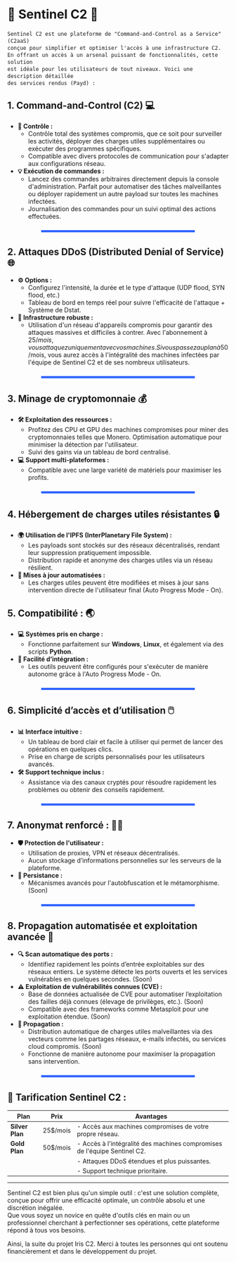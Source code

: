 
# 🚨 **Sentinel C2** 🚨

```
Sentinel C2 est une plateforme de "Command-and-Control as a Service" (C2aaS)
conçue pour simplifier et optimiser l'accès à une infrastructure C2.
En offrant un accès à un arsenal puissant de fonctionnalités, cette solution
est idéale pour les utilisateurs de tout niveaux. Voici une description détaillée 
des services rendus (Payd) :
```

## **1. Command-and-Control (C2)** 💻

- **🔧 Contrôle :**
  - Contrôle total des systèmes compromis, que ce soit pour surveiller les activités, déployer des charges utiles supplémentaires ou exécuter des programmes spécifiques.
  - Compatible avec divers protocoles de communication pour s'adapter aux configurations réseau.
- **💡 Exécution de commandes :**
  - Lancez des commandes arbitraires directement depuis la console d'administration. Parfait pour automatiser des tâches malveillantes ou déployer rapidement un autre payload sur toutes les machines infectées.
  - Journalisation des commandes pour un suivi optimal des actions effectuées.

<p align="center">
  <img src="https://github.com/mael0salah/MAEL0SALAH/blob/main/LINE.PNG?raw=true" alt="Line" />
</p>

## **2. Attaques DDoS (Distributed Denial of Service)** 🌐

- **⚙️ Options :**
  - Configurez l'intensité, la durée et le type d'attaque (UDP flood, SYN flood, etc.)
  - Tableau de bord en temps réel pour suivre l'efficacité de l'attaque + Système de Dstat.
- **💪 Infrastructure robuste :**
  - Utilisation d'un réseau d'appareils compromis pour garantir des attaques massives et difficiles à contrer. Avec l'abonnement à 25$/mois, vous attaquez uniquement avec vos machines. Si vous passez au plan à 50$/mois, vous aurez accès à l'intégralité des machines infectées par l'équipe de Sentinel C2 et de ses nombreux utilisateurs.


<p align="center">
  <img src="https://github.com/mael0salah/MAEL0SALAH/blob/main/LINE.PNG?raw=true" alt="Line" />
</p>

## **3. Minage de cryptomonnaie** 💰

- **🛠️ Exploitation des ressources :**
  - Profitez des CPU et GPU des machines compromises pour miner des cryptomonnaies telles que Monero. Optimisation automatique pour minimiser la détection par l'utilisateur.
  - Suivi des gains via un tableau de bord centralisé.
- **💻 Support multi-plateformes :**
  - Compatible avec une large variété de matériels pour maximiser les profits.

<p align="center">
  <img src="https://github.com/mael0salah/MAEL0SALAH/blob/main/LINE.PNG?raw=true" alt="Line" />
</p>

## **4. Hébergement de charges utiles résistantes** 🔒

- **🌍 Utilisation de l'IPFS (InterPlanetary File System) :**
  - Les payloads sont stockés sur des réseaux décentralisés, rendant leur suppression pratiquement impossible.
  - Distribution rapide et anonyme des charges utiles via un réseau résilient.
- **🔄 Mises à jour automatisées :**
  - Les charges utiles peuvent être modifiées et mises à jour sans intervention directe de l'utilisateur final (Auto Progress Mode - On).

## **5. Compatibilité :** 🌏

- **💻 Systèmes pris en charge :**
  - Fonctionne parfaitement sur **Windows**, **Linux**, et également via des scripts **Python**.
- **🔧 Facilité d’intégration :**
  - Les outils peuvent être configurés pour s'exécuter de manière autonome grâce à l'Auto Progress Mode - On.

<p align="center">
  <img src="https://github.com/mael0salah/MAEL0SALAH/blob/main/LINE.PNG?raw=true" alt="Line" />
</p>

## **6. Simplicité d’accès et d’utilisation** 🖱️

- **📊 Interface intuitive :**
  - Un tableau de bord clair et facile à utiliser qui permet de lancer des opérations en quelques clics.
  - Prise en charge de scripts personnalisés pour les utilisateurs avancés.
- **🛠️ Support technique inclus :**
  - Assistance via des canaux cryptés pour résoudre rapidement les problèmes ou obtenir des conseils rapidement.

<p align="center">
  <img src="https://github.com/mael0salah/MAEL0SALAH/blob/main/LINE.PNG?raw=true" alt="Line" />
</p>

## **7. Anonymat renforcé :** 🕵️‍♂️

- **🛡️ Protection de l'utilisateur :**
  - Utilisation de proxies, VPN et réseaux décentralisés.
  - Aucun stockage d’informations personnelles sur les serveurs de la plateforme.
- **🔐 Persistance :**
  - Mécanismes avancés pour l'autobfuscation et le métamorphisme. (Soon)

<p align="center">
  <img src="https://github.com/mael0salah/MAEL0SALAH/blob/main/LINE.PNG?raw=true" alt="Line" />
</p>

## **8. Propagation automatisée et exploitation avancée** 🚀

- **🔍 Scan automatique des ports :**
  - Identifiez rapidement les points d’entrée exploitables sur des réseaux entiers. Le système détecte les ports ouverts et les services vulnérables en quelques secondes. (Soon)
- **⚠️ Exploitation de vulnérabilités connues (CVE) :**
  - Base de données actualisée de CVE pour automatiser l’exploitation des failles déjà connues (élevage de privilèges, etc.). (Soon)
  - Compatible avec des frameworks comme Metasploit pour une exploitation étendue. (Soon)
- **🐛 Propagation :**
  - Distribution automatique de charges utiles malveillantes via des vecteurs comme les partages réseaux, e-mails infectés, ou services cloud compromis. (Soon)
  - Fonctionne de manière autonome pour maximiser la propagation sans intervention.

<p align="center">
  <img src="https://github.com/mael0salah/MAEL0SALAH/blob/main/LINE.PNG?raw=true" alt="Line" />
</p>

## 💸 **Tarification Sentinel C2 :**

|    **Plan**     |    **Prix**     |   **Avantages**                                                               |
|-----------------|-----------------|-------------------------------------------------------------------------------|
| **Silver Plan** | 25$/mois        | - Accès aux machines compromises de votre propre réseau.                      |
| **Gold Plan**   | 50$/mois        | - Accès à l'intégralité des machines compromises de l'équipe Sentinel C2.     |
|                 |                 | - Attaques DDoS étendues et plus puissantes.                                  |
|                 |                 | - Support technique prioritaire.                                              |

---

Sentinel C2 est bien plus qu'un simple outil : c'est une solution complète, conçue pour offrir une efficacité optimale, un contrôle absolu et une discrétion inégalée.  
Que vous soyez un novice en quête d'outils clés en main ou un professionnel cherchant à perfectionner ses opérations, cette plateforme répond à tous vos besoins.

Ainsi, la suite du projet Iris C2. Merci à toutes les personnes qui ont soutenu financièrement et dans le développement du projet.

